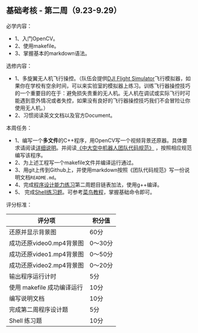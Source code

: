 ## 基础考核 - 第二周（9.23-9.29）

必学内容：

- 1、入门OpenCV。
- 2、使用makefile。
- 3、掌握基本的markdown语法。

选修内容：

- 1、多旋翼无人机飞行操控。（队伍会提供[DJI Flight Simulator](https://www.dji.com/cn/simulator)飞行模拟器，如果你在学校有空余时间，可以来实验室的模拟器上练习。训练飞行器操控技巧的一个重要目的在于：避免损失贵重的无人机。无人机在调试或实际飞行时可能遇到意外情况或者失控，如果没有良好的飞行器操控技巧我们不会冒险让你使用无人机。）
- 2、习惯阅读英文文档以及官方Document。

本周任务：
- 1、编写一个**多文件**的C++程序，用OpenCV写一个视频背景还原器。具体要求请阅读[详细说明](https://github.com/SYSU-AERO-SWIFT/tutorial_2019/blob/master/tasks/week2/background_recovery.md)。并阅读[《中大空中机器人团队代码规范》](https://github.com/SYSU-AERO-SWIFT/tutorial_2019/wiki/%E5%9B%A2%E9%98%9F%E5%8D%8F%E4%BD%9C%E8%A7%84%E8%8C%83) ，按照相应规范编写该程序。
- 2、为上述工程写一个makefile文件并编译运行通过。
- 3、用git上传到Github上，并使用markdown按照《团队代码规范》写一份说明文档`README.md`。
- 4、完成[程序设计能力练习](https://github.com/SYSU-AERO-SWIFT/tutorial_2019/blob/master/tasks/week2/programming_exercise.md)第二周题目链表加法，使用g++编译。  
- 5、 完成[Shell练习题](https://github.com/SYSU-AERO-SWIFT/tutorial_2019/blob/master/shell_exercise.md)。可参考[菜鸟教程](http://www.runoob.com/linux/linux-shell.html)，掌握基础命令即可。

评分标准：  

| 评分项               | 积分值                      |
| ----------------    | -------------------------- |
| 还原并显示背景图  | 60分       |
| 成功还原video0.mp4背景图                  | 0～30分        |
| 成功还原video1.mp4背景图                  | 0～50分        |
| 成功还原video2.mp4背景图                  | 0～20分        |
| 输出程序运行计时                  | 5分        |
| 使用 makefile 成功编译运行       | 10分              |
| 编写说明文档       | 10分              |
| 完成第二周程序设计题 | 5分              |
| Shell 练习题       | 10分              |

